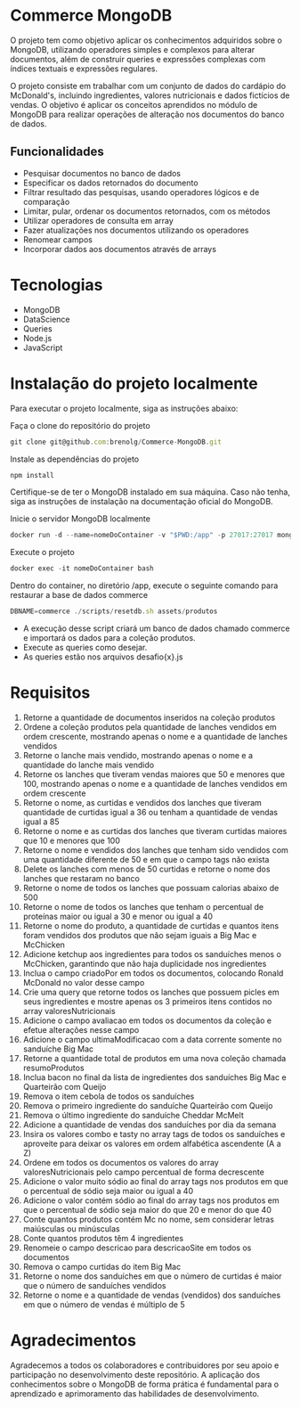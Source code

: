 # Commerce MongoDB 
O projeto tem como objetivo aplicar os conhecimentos adquiridos sobre o MongoDB, utilizando operadores simples e complexos para alterar documentos, além de construir queries e expressões complexas com índices textuais e expressões regulares.

O projeto consiste em trabalhar com um conjunto de dados do cardápio do McDonald's, incluindo ingredientes, valores nutricionais e dados fictícios de vendas. O objetivo é aplicar os conceitos aprendidos no módulo de MongoDB para realizar operações de alteração nos documentos do banco de dados.

## Funcionalidades

- Pesquisar documentos no banco de dados
- Especificar os dados retornados do documento
- Filtrar resultado das pesquisas, usando operadores lógicos e de comparação
- Limitar, pular, ordenar os documentos retornados, com os métodos
- Utilizar operadores de consulta em array
- Fazer atualizações nos documentos utilizando os operadores
- Renomear campos
- Incorporar dados aos documentos através de arrays
# Tecnologias 

* MongoDB
* DataScience
* Queries
* Node.js
* JavaScript

# Instalação do projeto localmente
Para executar o projeto localmente, siga as instruções abaixo:

Faça o clone do repositório do projeto
```javascript
git clone git@github.com:brenolg/Commerce-MongoDB.git
```
Instale as dependências do projeto
```javascript
npm install
```
Certifique-se de ter o MongoDB instalado em sua máquina. Caso não tenha, siga as instruções de instalação na documentação oficial do MongoDB.

Inicie o servidor MongoDB localmente
```javascript
docker run -d --name=nomeDoContainer -v "$PWD:/app" -p 27017:27017 mongo:5.0
```
Execute o projeto
```javascript
docker exec -it nomeDoContainer bash
```
Dentro do container, no diretório /app, execute o seguinte comando para restaurar a base de dados commerce
```javascript
DBNAME=commerce ./scripts/resetdb.sh assets/produtos
```
- A execução desse script criará um banco de dados chamado commerce e importará os dados para a coleção produtos.
- Execute as queries como desejar.
- As queries estão nos arquivos desafio{x}.js

# Requisitos
1. Retorne a quantidade de documentos inseridos na coleção produtos
2. Ordene a coleção produtos pela quantidade de lanches vendidos em ordem crescente, mostrando apenas o nome e a quantidade de lanches vendidos
3. Retorne o lanche mais vendido, mostrando apenas o nome e a quantidade do lanche mais vendido
4. Retorne os lanches que tiveram vendas maiores que 50 e menores que 100, mostrando apenas o nome e a quantidade de lanches vendidos em ordem crescente
5. Retorne o nome, as curtidas e vendidos dos lanches que tiveram quantidade de curtidas igual a 36 ou tenham a quantidade de vendas igual a 85
6. Retorne o nome e as curtidas dos lanches que tiveram curtidas maiores que 10 e menores que 100
7. Retorne o nome e vendidos dos lanches que tenham sido vendidos com uma quantidade diferente de 50 e em que o campo tags não exista
8. Delete os lanches com menos de 50 curtidas e retorne o nome dos lanches que restaram no banco
9. Retorne o nome de todos os lanches que possuam calorias abaixo de 500
10. Retorne o nome de todos os lanches que tenham o percentual de proteínas maior ou igual a 30 e menor ou igual a 40
11. Retorne o nome do produto, a quantidade de curtidas e quantos itens foram vendidos dos produtos que não sejam iguais a Big Mac e McChicken
12. Adicione ketchup aos ingredientes para todos os sanduíches menos o McChicken, garantindo que não haja duplicidade nos ingredientes
13. Inclua o campo criadoPor em todos os documentos, colocando Ronald McDonald no valor desse campo
14. Crie uma query que retorne todos os lanches que possuem picles em seus ingredientes e mostre apenas os 3 primeiros itens contidos no array valoresNutricionais
15. Adicione o campo avaliacao em todos os documentos da coleção e efetue alterações nesse campo
16. Adicione o campo ultimaModificacao com a data corrente somente no sanduíche Big Mac
17. Retorne a quantidade total de produtos em uma nova coleção chamada resumoProdutos
18. Inclua bacon no final da lista de ingredientes dos sanduíches Big Mac e Quarteirão com Queijo
19. Remova o item cebola de todos os sanduíches
20. Remova o primeiro ingrediente do sanduíche Quarteirão com Queijo
21. Remova o último ingrediente do sanduíche Cheddar McMelt
22. Adicione a quantidade de vendas dos sanduíches por dia da semana
23. Insira os valores combo e tasty no array tags de todos os sanduíches e aproveite para deixar os valores em ordem alfabética ascendente (A a Z)
24. Ordene em todos os documentos os valores do array valoresNutricionais pelo campo percentual de forma decrescente
25. Adicione o valor muito sódio ao final do array tags nos produtos em que o percentual de sódio seja maior ou igual a 40
26. Adicione o valor contém sódio ao final do array tags nos produtos em que o percentual de sódio seja maior do que 20 e menor do que 40
27. Conte quantos produtos contém Mc no nome, sem considerar letras maiúsculas ou minúsculas
28. Conte quantos produtos têm 4 ingredientes
29. Renomeie o campo descricao para descricaoSite em todos os documentos
30. Remova o campo curtidas do item Big Mac
31. Retorne o nome dos sanduíches em que o número de curtidas é maior que o número de sanduíches vendidos
32. Retorne o nome e a quantidade de vendas (vendidos) dos sanduíches em que o número de vendas é múltiplo de 5

# Agradecimentos
Agradecemos a todos os colaboradores e contribuidores por seu apoio e participação no desenvolvimento deste repositório. A aplicação dos conhecimentos sobre o MongoDB de forma prática é fundamental para o aprendizado e aprimoramento das habilidades de desenvolvimento.
